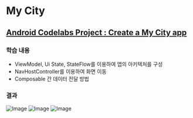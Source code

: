 # My City
## [Android Codelabs Project : Create a My City app](https://developer.android.com/codelabs/basic-android-kotlin-compose-my-city?continue=https%3A%2F%2Fdeveloper.android.com%2Fcourses%2Fpathways%2Fandroid-basics-compose-unit-4-pathway-3%3Fhl%3Dko%26_gl%3D1*1k32qb0*_up*MQ..*_ga*NTYxNDg0MzA3LjE3NDE1NzY1OTY.*_ga_6HH9YJMN9M*MTc0MTU3NjU5Ni4xLjAuMTc0MTU3NjU5Ni4wLjAuNzU3OTM1MDA0%23codelab-https%3A%2F%2Fdeveloper.android.com%2Fcodelabs%2Fbasic-android-kotlin-compose-my-city&_gl=1*1k32qb0*_up*MQ..*_ga*NTYxNDg0MzA3LjE3NDE1NzY1OTY.*_ga_6HH9YJMN9M*MTc0MTU3NjU5Ni4xLjAuMTc0MTU3NjU5Ni4wLjAuNzU3OTM1MDA0#0)

### 학습 내용
- ViewModel, Ui State, StateFlow를 이용하여 앱의 아키텍처를 구성
- NavHostController를 이용하여 화면 이동
- Composable 간 데이터 전달 방법

### 결과

![Image](https://github.com/user-attachments/assets/b5c33d4b-a74e-4914-9c45-b79bd5560138)
![Image](https://github.com/user-attachments/assets/c0b90797-a4ce-495a-bbe0-f1cbb2773cdf)
![Image](https://github.com/user-attachments/assets/e6b7906e-071b-4f26-af5b-42e246a04747)
